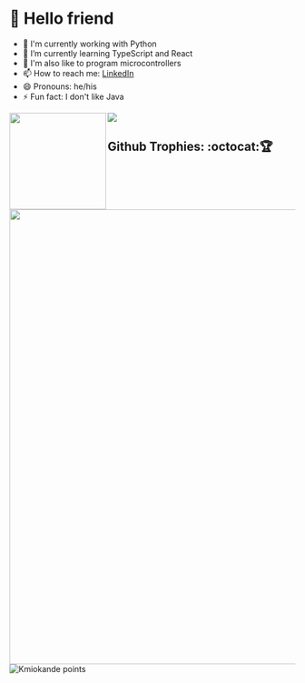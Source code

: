 # 🤖 Hello friend

- 🐍 I'm currently working with Python
- 🌱 I’m currently learning TypeScript and React
- 🔭 I'm also like to program microcontrollers
- 📫 How to reach me: [LinkedIn](https://www.linkedin.com/in/brunodesouzabezerra/)
- 😄 Pronouns: he/his
- ⚡ Fun fact: I don't like Java

<div>
    <img height="170" align="left" src="https://github-readme-stats.vercel.app/api?username=Kmiokande&show_icons=true&theme=dracula" />
    <img src="https://github-readme-stats.vercel.app/api/top-langs/?username=Kmiokande&layout=compact&show_icons=true&theme=dracula" />
</div>

## Github Trophies: :octocat:🏆️

<img width=800 src="https://github-profile-trophy.vercel.app/?username=Kmiokande&column=8&theme=dracula&no-frame=true"/>
<img src="https://github-profile-trophy.vercel.app/?username=Kmiokande&theme=dracula&margin-w=0&hide_border=true" alt="Kmiokande points"/>

<!--
**Kmiokande/Kmiokande** is a ✨ _special_ ✨ repository because its `README.md` (this file) appears on your GitHub profile.

Here are some ideas to get you started:

- 🔭 I’m currently working on ...
- 🌱 I’m currently learning ...
- 👯 I’m looking to collaborate on ...
- 🤔 I’m looking for help with ...
- 💬 Ask me about ...
- 📫 How to reach me: ...
- 😄 Pronouns: ...
- ⚡ Fun fact: ...
-->
